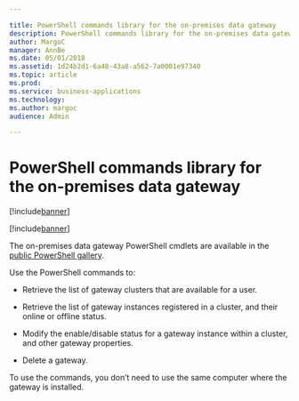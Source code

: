 ```yaml
---

title: PowerShell commands library for the on-premises data gateway
description: PowerShell commands library for the on-premises data gateway
author: MargoC
manager: AnnBe
ms.date: 05/01/2018
ms.assetid: 1d24b2d1-6a48-43a8-a562-7a0001e97340
ms.topic: article
ms.prod: 
ms.service: business-applications
ms.technology: 
ms.author: margoc
audience: Admin

---
```


# PowerShell commands library for the on-premises data gateway

[!include[banner](../../../includes/banner.md)]

[!include[banner](../../../includes/public-preview.md)]

The on-premises data gateway PowerShell cmdlets are available in the [public
PowerShell
gallery](https://www.powershellgallery.com/packages/OnPremisesDataGatewayMgmt/1.0.0-beta1).

Use the PowerShell commands to:

-   Retrieve the list of gateway clusters that are available for a user.

-   Retrieve the list of gateway instances registered in a cluster, and their
    online or offline status.

-   Modify the enable/disable status for a gateway instance within a cluster,
    and other gateway properties.

-   Delete a gateway.

To use the commands, you don’t need to use the same computer where the gateway
is installed.
